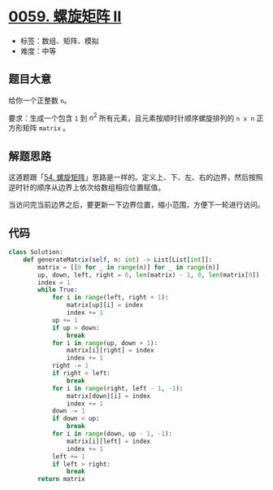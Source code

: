 # [0059. 螺旋矩阵 II](https://leetcode.cn/problems/spiral-matrix-ii/)

- 标签：数组、矩阵、模拟
- 难度：中等

## 题目大意

给你一个正整数 `n`。

要求：生成一个包含 `1` 到 $n^2$ 所有元素，且元素按顺时针顺序螺旋排列的 `n x n` 正方形矩阵 `matrix` 。

## 解题思路

这道题跟「[54. 螺旋矩阵](https://leetcode.cn/problems/spiral-matrix/)」思路是一样的。定义上、下、左、右的边界，然后按照逆时针的顺序从边界上依次给数组相应位置赋值。

当访问完当前边界之后，要更新一下边界位置，缩小范围，方便下一轮进行访问。

## 代码

```python
class Solution:
    def generateMatrix(self, n: int) -> List[List[int]]:
        matrix = [[0 for _ in range(n)] for _ in range(n)]
        up, down, left, right = 0, len(matrix) - 1, 0, len(matrix[0]) - 1
        index = 1
        while True:
            for i in range(left, right + 1):
                matrix[up][i] = index
                index += 1
            up += 1
            if up > down:
                break
            for i in range(up, down + 1):
                matrix[i][right] = index
                index += 1
            right -= 1
            if right < left:
                break
            for i in range(right, left - 1, -1):
                matrix[down][i] = index
                index += 1
            down -= 1
            if down < up:
                break
            for i in range(down, up - 1, -1):
                matrix[i][left] = index
                index += 1
            left += 1
            if left > right:
                break
        return matrix
```

